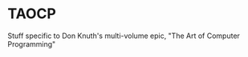 TAOCP
=========

Stuff specific to Don Knuth's multi-volume epic,
"The Art of Computer Programming"
